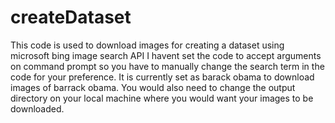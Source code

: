 # createDataset
This code is used to download images for creating a dataset using microsoft bing image search API
I havent set the code to accept arguments on command prompt so you have to manually change the search term in the code for your preference. It is currently set as barack obama to download images of barrack obama. You would also need to change the output directory on your local machine where you would want your images to be downloaded.
